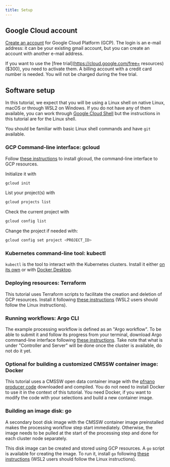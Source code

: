 ```yaml
---
title: Setup
---
```



## Google Cloud account

[Create an account](https://accounts.google.com/) for Google Cloud Platform (GCP). The login is an e-mail address: it can be your existing gmail account, but you can create an account with another e-mail address.

If you want to use the [free trial](https://cloud.google.com/free= resources) ($300), you need to activate them. A billing account with a credit card number is needed. You will not be charged during the free trial.

## Software setup

In this tutorial, we expect that you will be using a Linux shell on native Linux, macOS or through WSL2 on Windows. If you do not have any of them available, you can work through [Google Cloud Shell](https://cloud.google.com/shell/docs) but the instructions in this tutorial are for the Linux shell.

You should be familiar with basic Linux shell commands and have `git` available.

### GCP Command-line interface: gcloud

Follow [these instructions](https://cloud.google.com/sdk/docs/install) to install glcoud, the command-line interface to GCP resources.

Initialize it with

```bash
gcloud init
```

List your project(s) with

```bash
gcloud projects list
```

Check the current project with

```bash
gcloud config list
```

Change the project if needed with:

```bash
gcloud config set project <PROJECT_ID>
```

### Kubernetes command-line tool: kubectl

`kubectl` is the tool to interact with the Kubernetes clusters. Install it either [on its own](https://kubernetes.io/docs/tasks/tools/install-kubectl-linux/#install-using-native-package-management) or with [Docker Desktop](https://www.docker.com/products/docker-desktop/).

### Deploying resources: Terraform

This tutorial uses Terraform scripts to facilitate the creation and deletion of GCP resources. Install it following [these instructions](https://developer.hashicorp.com/terraform/install) (WSL2 users should follow the Linux instructions).

### Running workflows: Argo CLI

The example processing workflow is defined as an "Argo workflow". To be able to submit it and follow its progress from your terminal, download Argo command-line interface following [these instructions](https://github.com/argoproj/argo-workflows/releases/). Take note that what is under "Controller and Server" will be done once the cluster is available, do not do it yet.

### Optional for building a customized CMSSW container image: Docker

This tutorial uses a CMSSW open data container image with the [pfnano producer code](https://opendata.cern.ch/record/12504) downloaded and compiled. You do not need to install Docker to use it in the context of this tutorial. You need Docker, if you want to modify the code with your selections and build a new container image. 

### Building an image disk: go

A secondary boot disk image with the CMSSW container image preinstalled makes the processing workflow step start immediately. Otherwise, the image needs to be pulled at the start of the processing step and done for each cluster node separately. 

This disk image can be created and stored using GCP resources. A `go` script is available for creating the image. To run it, install `go` following [these instructions](https://go.dev/doc/install) (WSL2 users should follow the Linux instructions).



